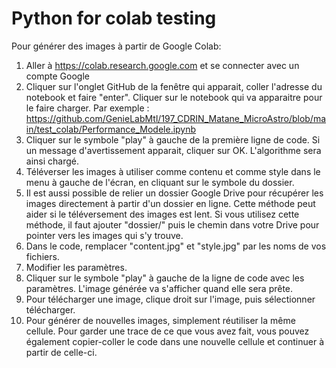 # Python for colab testing

Pour générer des images à partir de Google Colab:

1. Aller à https://colab.research.google.com et se connecter avec un compte Google
2. Cliquer sur l'onglet GitHub de la fenêtre qui apparait, coller l'adresse du notebook et faire "enter". Cliquer sur le notebook qui va apparaitre pour le faire charger. Par exemple : https://github.com/GenieLabMtl/197_CDRIN_Matane_MicroAstro/blob/main/test_colab/Performance_Modele.ipynb
3. Cliquer sur le symbole "play" à gauche de la première ligne de code.  Si un message d'avertissement apparait, cliquer sur OK. L'algorithme sera ainsi chargé.
4. Téléverser les images à utiliser comme contenu et comme style dans le menu à gauche de l'écran, en cliquant sur le symbole du dossier.
5. Il est aussi possible de relier un dossier Google Drive pour récupérer les images directement à partir d'un dossier en ligne.  Cette méthode peut aider si le téléversement des images est lent.  Si vous utilisez cette méthode, il faut ajouter "dossier/" puis le chemin dans votre Drive pour pointer vers les images qui s'y trouve.
6. Dans le code, remplacer "content.jpg" et "style.jpg" par les noms de vos fichiers.
7. Modifier les paramètres.
8. Cliquer sur le symbole "play" à gauche de la ligne de code avec les paramètres.  L'image générée va s'afficher quand elle sera prête.
9. Pour télécharger une image, clique droit sur l'image, puis sélectionner télécharger.
10. Pour générer de nouvelles images, simplement réutiliser la même cellule.  Pour garder une trace de ce que vous avez fait, vous pouvez également copier-coller le code dans une nouvelle cellule et continuer à partir de celle-ci.
